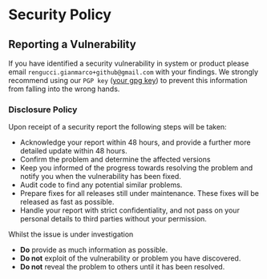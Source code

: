 <!--- https://github.com/MarketingPipeline/Awesome-Repo-Template/blob/main/.github/SECURITY.md --->

# Security Policy

## Reporting a Vulnerability

If you have identified a security vulnerability in system or product please email `rengucci.gianmarco+github@gmail.com` with your findings. We strongly recommend using our `PGP key` ([your gpg key](https://en.wikipedia.org/wiki/GNU_Privacy_Guard)) to prevent this information from falling into the wrong hands.

### Disclosure Policy

Upon receipt of a security report the following steps will be taken:

- Acknowledge your report within 48 hours, and provide a further more detailed update within 48 hours.
- Confirm the problem and determine the affected versions
- Keep you informed of the progress towards resolving the problem and notify you when the vulnerability has been fixed.
- Audit code to find any potential similar problems.
- Prepare fixes for all releases still under maintenance. These fixes will be released as fast as possible.
- Handle your report with strict confidentiality, and not pass on your personal details to third parties without your permission.

Whilst the issue is under investigation

- **Do** provide as much information as possible.
- **Do not** exploit of the vulnerability or problem you have discovered.
- **Do not** reveal the problem to others until it has been resolved.
